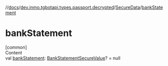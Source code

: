 //[docs](../../../index.md)/[dev.inmo.tgbotapi.types.passport.decrypted](../index.md)/[SecureData](index.md)/[bankStatement](bank-statement.md)



# bankStatement  
[common]  
Content  
val [bankStatement](bank-statement.md): [BankStatementSecureValue](../-bank-statement-secure-value/index.md)? = null  



